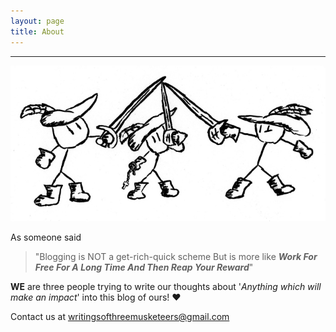 ```yaml
---
layout: page
title: About
---
```


------------------------------------------------------------------------------------------------------------------------------

![The three musketeers](/Assets/musketeers1.jpg)

As someone said
> "Blogging is NOT a get-rich-quick scheme 
>  But is more like ***Work For Free For A Long Time And Then Reap Your Reward***"

**WE** are three people trying to write our thoughts about '*Anything which will make an impact*' into this blog of ours! :heart:

Contact us at [writingsofthreemusketeers@gmail.com](mailto:writingsofthreemusketeers@gmail.com)
